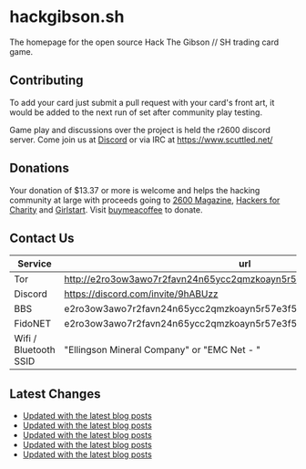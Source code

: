 # hackgibson.sh
The homepage for the open source Hack The Gibson // SH trading card game.


## Contributing

To add your card just submit a pull request with your card's front art, it would be added to the next run of set after community play testing.

Game play and discussions over the project is held the r2600 discord server. Come join us at [Discord](https://discord.com/invite/9hABUzz) or via IRC at https://www.scuttled.net/


## Donations

Your donation of $13.37 or more is welcome and helps the hacking community at large with proceeds going to [2600 Magazine](https://2600.com/), [Hackers for Charity](https://hackersforcharity.org) and [Girlstart](https://girlstart.org).  Visit [buymeacoffee](https://www.buymeacoffee.com/hackgibson.sh) to donate.


## Contact Us

Service | url
-|-
Tor | http://e2ro3ow3awo7r2favn24n65ycc2qmzkoayn5r57e3f56nvjwdcgg32ad.onion
Discord | https://discord.com/invite/9hABUzz
BBS | e2ro3ow3awo7r2favn24n65ycc2qmzkoayn5r57e3f56nvjwdcgg32ad.onion:23
FidoNET | e2ro3ow3awo7r2favn24n65ycc2qmzkoayn5r57e3f56nvjwdcgg32ad.onion:24554
Wifi / Bluetooth SSID | "Ellingson Mineral Company" or "EMC Net - <fidonet address>"

## Latest Changes
<!-- BLOG-POST-LIST:START -->
- [Updated with the latest blog posts](https://github.com/DFW2600/hackgibson.sh/commit/582c4f23687c6a6766a6b5df277bc4906aa0653f)
- [Updated with the latest blog posts](https://github.com/DFW2600/hackgibson.sh/commit/4a5fe1240801d2c070aebc10534de73a0ed91743)
- [Updated with the latest blog posts](https://github.com/DFW2600/hackgibson.sh/commit/b6272ad8d94346fd6824eaee36283542703634b7)
- [Updated with the latest blog posts](https://github.com/DFW2600/hackgibson.sh/commit/e4285df89bba167b7f92cbe3e8ee63ab2cc9dde9)
- [Updated with the latest blog posts](https://github.com/DFW2600/hackgibson.sh/commit/0f561b82689a96fc63d276aa5c4a7a99939bf237)
<!-- BLOG-POST-LIST:END -->
